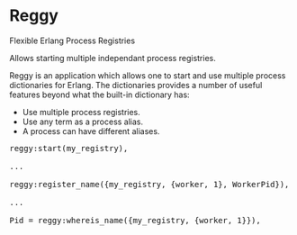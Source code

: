Reggy
=====

Flexible Erlang Process Registries

Allows starting multiple independant process registries.

Reggy is an application which allows one to start and use multiple process 
dictionaries for Erlang. The dictionaries provides a number of useful features beyond what 
the built-in dictionary has:

* Use multiple process registries.
* Use any term as a process alias.
* A process can have different aliases.

<pre>
reggy:start(my_registry),

...

reggy:register_name({my_registry, {worker, 1}, WorkerPid}),

...

Pid = reggy:whereis_name({my_registry, {worker, 1}}),

</pre>